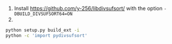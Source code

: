 1. Install <https://github.com/y-256/libdivsufsort/> with the option `-DBUILD_DIVSUFSORT64=ON`
2.

``` bash
python setup.py build_ext -i
python -c 'import pydivsufsort'
```
